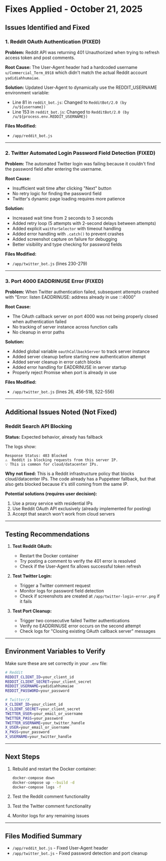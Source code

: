 # Fixes Applied - October 21, 2025

## Issues Identified and Fixed

### 1. Reddit OAuth Authentication (FIXED)
**Problem:** Reddit API was returning 401 Unauthorized when trying to refresh access token and post comments.

**Root Cause:** The User-Agent header had a hardcoded username `u/Commercial_Term_8918` which didn't match the actual Reddit account `yadidiahhumaiae`.

**Solution:** Updated User-Agent to dynamically use the REDDIT_USERNAME environment variable:
- Line 81 in `reddit_bot.js`: Changed to `RedditBot/2.0 (by /u/${username})`
- Line 153 in `reddit_bot.js`: Changed to `RedditBot/2.0 (by /u/${process.env.REDDIT_USERNAME})`

**Files Modified:**
- `/app/reddit_bot.js`

---

### 2. Twitter Automated Login Password Field Detection (FIXED)
**Problem:** The automated Twitter login was failing because it couldn't find the password field after entering the username.

**Root Cause:** 
- Insufficient wait time after clicking "Next" button
- No retry logic for finding the password field
- Twitter's dynamic page loading requires more patience

**Solution:** 
- Increased wait time from 2 seconds to 3 seconds
- Added retry loop (5 attempts with 2-second delays between attempts)
- Added explicit `waitForSelector` with timeout handling
- Added error handling with `.catch()` to prevent crashes
- Added screenshot capture on failure for debugging
- Better visibility and type checking for password fields

**Files Modified:**
- `/app/twitter_bot.js` (lines 230-279)

---

### 3. Port 4000 EADDRINUSE Error (FIXED)
**Problem:** When Twitter authentication failed, subsequent attempts crashed with "Error: listen EADDRINUSE: address already in use :::4000"

**Root Cause:** 
- The OAuth callback server on port 4000 was not being properly closed when authentication failed
- No tracking of server instance across function calls
- No cleanup in error paths

**Solution:**
- Added global variable `oauthCallbackServer` to track server instance
- Added server cleanup before starting new authentication attempt
- Added server cleanup in error catch blocks
- Added error handling for EADDRINUSE in server startup
- Properly reject Promise when port is already in use

**Files Modified:**
- `/app/twitter_bot.js` (lines 26, 456-518, 522-556)

---

## Additional Issues Noted (Not Fixed)

### Reddit Search API Blocking
**Status:** Expected behavior, already has fallback

The logs show:
```
Response Status: 403 Blocked
⚠️  Reddit is blocking requests from this server IP.
💡 This is common for cloud/datacenter IPs.
```

**Why not fixed:** This is a Reddit infrastructure policy that blocks cloud/datacenter IPs. The code already has a Puppeteer fallback, but that also gets blocked because it's still coming from the same IP.

**Potential solutions (requires user decision):**
1. Use a proxy service with residential IPs
2. Use Reddit OAuth API exclusively (already implemented for posting)
3. Accept that search won't work from cloud servers

---

## Testing Recommendations

1. **Test Reddit OAuth:**
   - Restart the Docker container
   - Try posting a comment to verify the 401 error is resolved
   - Check if the User-Agent fix allows successful token refresh

2. **Test Twitter Login:**
   - Trigger a Twitter comment request
   - Monitor logs for password field detection
   - Check if screenshots are created at `/app/twitter-login-error.png` if it fails

3. **Test Port Cleanup:**
   - Trigger two consecutive failed Twitter authentications
   - Verify no EADDRINUSE error occurs on the second attempt
   - Check logs for "Closing existing OAuth callback server" messages

---

## Environment Variables to Verify

Make sure these are set correctly in your `.env` file:

```bash
# Reddit
REDDIT_CLIENT_ID=your_client_id
REDDIT_CLIENT_SECRET=your_client_secret
REDDIT_USERNAME=yadidiahhumaiae
REDDIT_PASSWORD=your_password

# Twitter/X
X_CLIENT_ID=your_client_id
X_CLIENT_SECRET=your_client_secret
TWITTER_USER=your_email_or_username
TWITTER_PASS=your_password
TWITTER_USERNAME=your_twitter_handle
X_USER=your_email_or_username
X_PASS=your_password
X_USERNAME=your_twitter_handle
```

---

## Next Steps

1. Rebuild and restart the Docker container:
   ```bash
   docker-compose down
   docker-compose up --build -d
   docker-compose logs -f
   ```

2. Test the Reddit comment functionality

3. Test the Twitter comment functionality

4. Monitor logs for any remaining issues

---

## Files Modified Summary

- `/app/reddit_bot.js` - Fixed User-Agent header
- `/app/twitter_bot.js` - Fixed password detection and port cleanup

